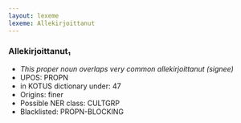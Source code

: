 ```yaml
---
layout: lexeme
lexeme: Allekirjoittanut
---
```


###  Allekirjoittanut₁

* _This proper noun overlaps very common *allekirjoittanut* (signee)_
* UPOS:  PROPN
* in KOTUS dictionary under:  47
* Origins: finer 
* Possible NER class:  CULTGRP
* Blacklisted:  PROPN-BLOCKING

